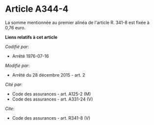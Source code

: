 # Article A344-4

La somme mentionnée au premier alinéa de l'article R. 341-8 est fixée à 0,76 euro.

**Liens relatifs à cet article**

_Codifié par_:

  - Arrêté 1976-07-16

_Modifié par_:

  - Arrêté du 28 décembre 2015 - art. 2

_Cité par_:

  - Code des assurances - art. A125-2 (M)
  - Code des assurances - art. A331-24 (V)

_Cite_:

  - Code des assurances - art. R341-8 (V)
